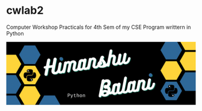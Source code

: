 # cwlab2
Computer Workshop Practicals for 4th Sem of my CSE Program writtern in Python

<img src="https://github.com/himanshubalani/nameheaders/blob/main/Github%20Python.png">
